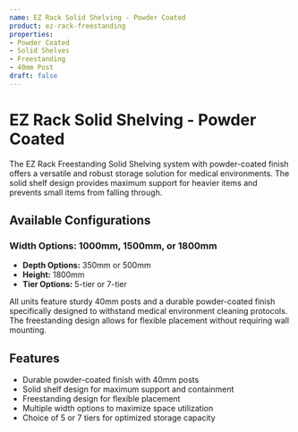```yaml
---
name: EZ Rack Solid Shelving - Powder Coated
product: ez-rack-freestanding
properties:
- Powder Coated
- Solid Shelves
- Freestanding
- 40mm Post
draft: false
---
```


# EZ Rack Solid Shelving - Powder Coated

The EZ Rack Freestanding Solid Shelving system with powder-coated finish offers a versatile and robust storage solution for medical environments. The solid shelf design provides maximum support for heavier items and prevents small items from falling through.

## Available Configurations

### Width Options: 1000mm, 1500mm, or 1800mm
- **Depth Options:** 350mm or 500mm
- **Height:** 1800mm
- **Tier Options:** 5-tier or 7-tier

All units feature sturdy 40mm posts and a durable powder-coated finish specifically designed to withstand medical environment cleaning protocols. The freestanding design allows for flexible placement without requiring wall mounting.

## Features
- Durable powder-coated finish with 40mm posts
- Solid shelf design for maximum support and containment
- Freestanding design for flexible placement
- Multiple width options to maximize space utilization
- Choice of 5 or 7 tiers for optimized storage capacity
